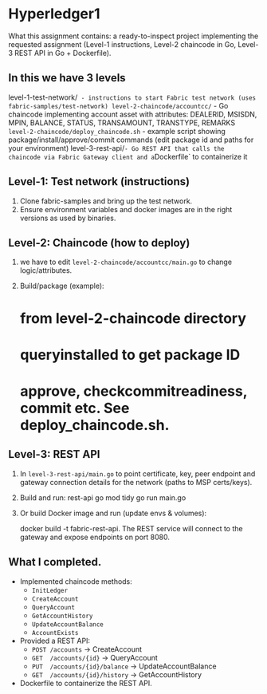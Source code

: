 # Hyperledger1 

What this assignment contains: a ready-to-inspect project implementing the requested assignment (Level-1 instructions, Level-2 chaincode in Go, Level-3 REST API in Go + Dockerfile).

## In this we have 3 levels
level-1-test-network/` - instructions to start Fabric test network (uses fabric-samples/test-network)
level-2-chaincode/accountcc/` - Go chaincode implementing account asset with attributes:
DEALERID, MSISDN, MPIN, BALANCE, STATUS, TRANSAMOUNT, TRANSTYPE, REMARKS`
level-2-chaincode/deploy_chaincode.sh` - example script showing package/install/approve/commit commands (edit package id and paths for your environment)
level-3-rest-api/` - Go REST API that calls the chaincode via Fabric Gateway client and a `Dockerfile` to containerize it


## Level-1: Test network (instructions)
1. Clone fabric-samples and bring up the test network.
2. Ensure environment variables and docker images are in the right versions as used by binaries.

## Level-2: Chaincode (how to deploy)
1. we have to edit `level-2-chaincode/accountcc/main.go`  to change logic/attributes.
2. Build/package (example):
   
   # from level-2-chaincode directory
   # queryinstalled to get package ID
   # approve, checkcommitreadiness, commit etc. See deploy_chaincode.sh.

## Level-3: REST API
1. In `level-3-rest-api/main.go` to point certificate, key, peer endpoint and gateway connection details for the network (paths to MSP certs/keys).
2. Build and run:
   rest-api
   go mod tidy
   go run main.go

3. Or build Docker image and run (update envs & volumes):
   
   docker build -t fabric-rest-api.
   The REST service will connect to the gateway and expose endpoints on port 8080.

## What I completed.
- Implemented chaincode methods:
  - `InitLedger`
  - `CreateAccount`
  - `QueryAccount`
  - `GetAccountHistory`
  - `UpdateAccountBalance`
  - `AccountExists`
- Provided a REST API:
  - `POST /accounts` -> CreateAccount
  - `GET  /accounts/{id}` -> QueryAccount
  - `PUT  /accounts/{id}/balance` -> UpdateAccountBalance
  - `GET  /accounts/{id}/history` -> GetAccountHistory
- Dockerfile to containerize the REST API.